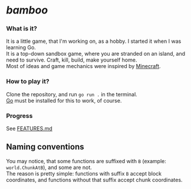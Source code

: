 # _bamboo_

### What is it?
It is a little game, that I'm working on, as a hobby. I started it when I was learning Go.  
It is a top-down sandbox game, where you are stranded on an island, and need to survive. Craft, kill, build, make yourself home.  
Most of ideas and game mechanics were inspired by [Minecraft](https://minecraft.net/).  

### How to play it?
Clone the repository, and run `go run .` in the terminal.   
[Go](https://go.dev/) must be installed for this to work, of course.

### Progress
See [FEATURES.md](FEATURES.md)

## Naming conventions
You may notice, that some functions are suffixed with `B` (example: `world.ChunkAtB`), and some are not.  
The reason is pretty simple: functions with suffix `B` accept block coordinates, and functions without that suffix accept chunk coordinates.